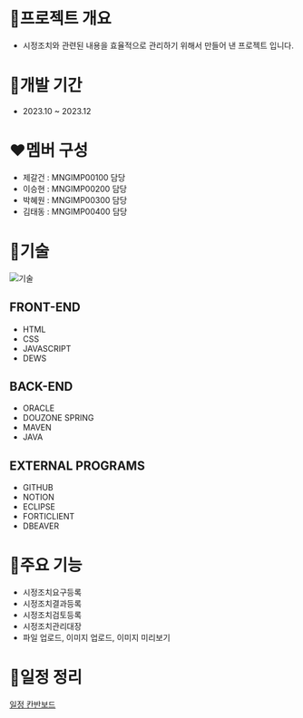 # 💜프로젝트 개요 
- 시정조치와 관련된 내용을 효율적으로 관리하기 위해서 만들어 낸 프로젝트 입니다.

# 💛개발 기간
- 2023.10 ~ 2023.12

# ❤멤버 구성
- 제갈건 : MNGIMP00100 담당
- 이승현 : MNGIMP00200 담당
- 박혜원 : MNGIMP00300 담당
- 김태동 : MNGIMP00400 담당 

# 🖤기술
![기술](https://github.com/rlaxoehd4234/DOUZONE_4_FinalProject/assets/92311926/dbd99772-9369-4e6d-98a3-ad4b7373b1af)
## FRONT-END 
- HTML
- CSS
- JAVASCRIPT
- DEWS
## BACK-END
- ORACLE
- DOUZONE SPRING
- MAVEN
- JAVA
## EXTERNAL PROGRAMS
- GITHUB
- NOTION
- ECLIPSE
- FORTICLIENT
- DBEAVER

# 🧡주요 기능
- 시정조치요구등록
- 시정조치결과등록
- 시정조치검토등록
- 시정조치관리대장
- 파일 업로드, 이미지 업로드, 이미지 미리보기

# 💚일정 정리
[일정 칸반보드](https://www.notion.so/52ea4261cb0b42bfac17ae90d0e4a68d?v=0342428d77d4472aa5d6c363b3f44a45&pvs=4)
